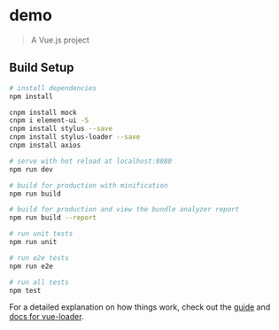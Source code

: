 # demo

> A Vue.js project

## Build Setup

``` bash
# install dependencies
npm install

cnpm install mock
cnpm i element-ui -S
cnpm install stylus --save
cnpm install stylus-loader --save
cnpm install axios

# serve with hot reload at localhost:8080
npm run dev

# build for production with minification
npm run build

# build for production and view the bundle analyzer report
npm run build --report

# run unit tests
npm run unit

# run e2e tests
npm run e2e

# run all tests
npm test
```

For a detailed explanation on how things work, check out the [guide](http://vuejs-templates.github.io/webpack/) and [docs for vue-loader](http://vuejs.github.io/vue-loader).
